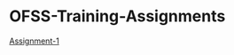 # OFSS-Training-Assignments
[Assignment-1](https://livesql.oracle.com/apex/f?p=590:1:108543503077512:::RP::)
